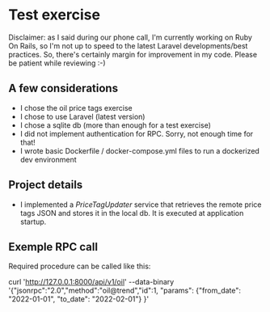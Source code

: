# Test exercise

Disclaimer: as I said during our phone call, I'm currently working on Ruby On Rails, so I'm not up to speed to the latest Laravel developments/best practices. So, there's certainly margin for improvement in my code. Please be patient while reviewing :-)

## A few considerations
- I chose the oil price tags exercise
- I chose to use Laravel (latest version)
- I chose a sqlite db (more than enough for a test exercise)
- I did not implement authentication for RPC. Sorry, not enough time for that!
- I wrote basic Dockerfile / docker-compose.yml files to run a dockerized dev environment

## Project details
- I implemented a *PriceTagUpdater* service that retrieves the remote price tags JSON and stores it in the local db. It is executed at application startup.


## Exemple RPC call

Required procedure can be called like this:

curl 'http://127.0.0.1:8000/api/v1/oil' --data-binary '{"jsonrpc":"2.0","method":"oil@trend","id":1, "params": {"from_date": "2022-01-01", "to_date": "2022-02-01"} }'